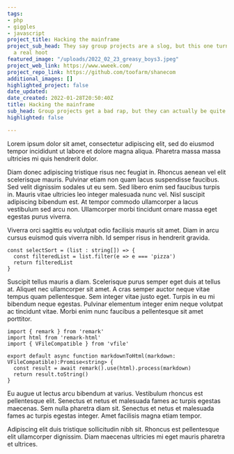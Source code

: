 ```yaml
---
tags:
- php
- giggles
- javascript
project_title: Hacking the mainframe
project_sub_head: They say group projects are a slog, but this one turned out to be
  a real hoot
featured_image: "/uploads/2022_02_23_greasy_boys3.jpeg"
project_web_link: https://www.wweek.com/
project_repo_link: https://github.com/toofarm/shanecom
additional_images: []
highlighted_project: false
date_updated: 
date_created: 2022-01-28T20:50:40Z
title: Hacking the mainframe
sub_head: Group projects get a bad rap, but they can actually be quite fun
highlighted: false

---
```

Lorem ipsum dolor sit amet, consectetur adipiscing elit, sed do eiusmod tempor incididunt ut labore et dolore magna aliqua. Pharetra massa massa ultricies mi quis hendrerit dolor. 

Diam donec adipiscing tristique risus nec feugiat in. Rhoncus aenean vel elit scelerisque mauris. Pulvinar etiam non quam lacus suspendisse faucibus. Sed velit dignissim sodales ut eu sem. Sed libero enim sed faucibus turpis in. Mauris vitae ultricies leo integer malesuada nunc vel. Nisl suscipit adipiscing bibendum est. At tempor commodo ullamcorper a lacus vestibulum sed arcu non. Ullamcorper morbi tincidunt ornare massa eget egestas purus viverra.

Viverra orci sagittis eu volutpat odio facilisis mauris sit amet. Diam in arcu cursus euismod quis viverra nibh. Id semper risus in hendrerit gravida. 

    const selectSort = (list : string[]) => {
      const filteredList = list.filter(e => e === 'pizza')
      return filteredList
    }

Suscipit tellus mauris a diam. Scelerisque purus semper eget duis at tellus at. Aliquet nec ullamcorper sit amet. A cras semper auctor neque vitae tempus quam pellentesque. Sem integer vitae justo eget. Turpis in eu mi bibendum neque egestas. Pulvinar elementum integer enim neque volutpat ac tincidunt vitae. Morbi enim nunc faucibus a pellentesque sit amet porttitor.

    import { remark } from 'remark'
    import html from 'remark-html'
    import { VFileCompatible } from 'vfile'
    
    export default async function markdownToHtml(markdown: VFileCompatible):Promise<string> {
      const result = await remark().use(html).process(markdown)
      return result.toString()
    }

Eu augue ut lectus arcu bibendum at varius. Vestibulum rhoncus est pellentesque elit. Senectus et netus et malesuada fames ac turpis egestas maecenas. Sem nulla pharetra diam sit. Senectus et netus et malesuada fames ac turpis egestas integer. Amet facilisis magna etiam tempor. 

Adipiscing elit duis tristique sollicitudin nibh sit. Rhoncus est pellentesque elit ullamcorper dignissim. Diam maecenas ultricies mi eget mauris pharetra et ultrices. 